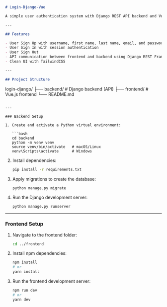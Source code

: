 ```markdown
# Login-Django-Vue

A simple user authentication system with Django REST API backend and Vue.js + TailwindCSS frontend.

---

## Features

- User Sign Up with username, first name, last name, email, and password
- User Sign In with session authentication
- User Sign Out
- API communication between frontend and backend using Django REST Framework
- Clean UI with TailwindCSS

---

## Project Structure

```
login-django/
├── backend/      # Django backend (API)
├── frontend/     # Vue.js frontend
└── README.md
```

---

### Backend Setup

1. Create and activate a Python virtual environment:

   ```bash
   cd backend
   python -m venv venv
   source venv/bin/activate   # macOS/Linux
   venv\Scripts\activate      # Windows
   ```

2. Install dependencies:

   ```bash
   pip install -r requirements.txt
   ```

3. Apply migrations to create the database:

   ```bash
   python manage.py migrate
   ```

4. Run the Django development server:

   ```bash
   python manage.py runserver
   ```

---

### Frontend Setup

1. Navigate to the frontend folder:

   ```bash
   cd ../frontend
   ```

2. Install npm dependencies:

   ```bash
   npm install
   # or
   yarn install
   ```

3. Run the frontend development server:

   ```bash
   npm run dev
   # or
   yarn dev
   ```
```
